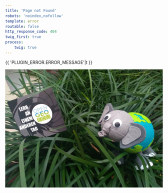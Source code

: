 ```yaml
---
title: 'Page not Found'
robots: 'noindex,nofollow'
template: error
routable: false
http_response_code: 404
twig_first: true
process:
    twig: true
---
```


{{ 'PLUGIN_ERROR.ERROR_MESSAGE'|t }}

![](404.jpg)